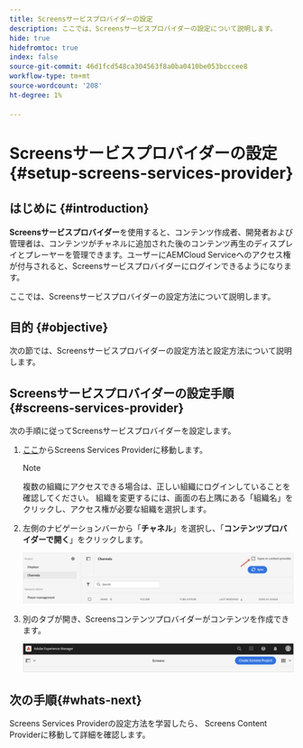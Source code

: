 ```yaml
---
title: Screensサービスプロバイダーの設定
description: ここでは、Screensサービスプロバイダーの設定について説明します。
hide: true
hidefromtoc: true
index: false
source-git-commit: 46d1fcd548ca304563f8a0ba0410be053bcccee8
workflow-type: tm+mt
source-wordcount: '208'
ht-degree: 1%

---
```



# Screensサービスプロバイダーの設定{#setup-screens-services-provider}

## はじめに {#introduction}

**Screensサービスプロバイダー**&#x200B;を使用すると、コンテンツ作成者、開発者および管理者は、コンテンツがチャネルに追加された後のコンテンツ再生のディスプレイとプレーヤーを管理できます。ユーザーにAEMCloud Serviceへのアクセス権が付与されると、Screensサービスプロバイダーにログインできるようになります。

ここでは、Screensサービスプロバイダーの設定方法について説明します。


## 目的 {#objective}

次の節では、Screensサービスプロバイダーの設定方法と設定方法について説明します。

## Screensサービスプロバイダーの設定手順{#screens-services-provider}

次の手順に従ってScreensサービスプロバイダーを設定します。

1. [ここ](https://experience.adobe.com/screens)からScreens Services Providerに移動します。

   >[!NOTE]
   >複数の組織にアクセスできる場合は、正しい組織にログインしていることを確認してください。 組織を変更するには、画面の右上隅にある「組織名」をクリックし、アクセス権が必要な組織を選択します。

1. 左側のナビゲーションバーから「**チャネル**」を選択し、「**コンテンツプロバイダーで開く**」をクリックします。

   ![画像](/help/screens-cloud/assets/configure/configure-screens1.png)

1. 別のタブが開き、Screensコンテンツプロバイダーがコンテンツを作成できます。

   ![画像](/help/screens-cloud/assets/configure/configure-screens2.png)

## 次の手順{#whats-next}

Screens Services Providerの設定方法を学習したら、 Screens Content Providerに移動して詳細を確認します。


